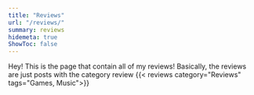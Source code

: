 ```yaml
---
title: "Reviews"
url: "/reviews/"
summary: reviews
hidemeta: true
ShowToc: false
---
```

Hey! This is the page that contain all of my reviews!
Basically, the reviews are just posts with the category review
{{< reviews category="Reviews" tags="Games, Music">}}    